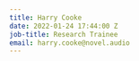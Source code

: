 ```yaml
---
title: Harry Cooke
date: 2022-01-24 17:44:00 Z
job-title: Research Trainee
email: harry.cooke@novel.audio
---
```


